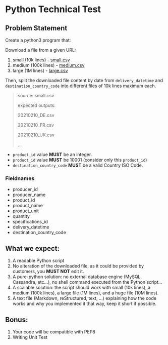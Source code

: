 # Python Technical Test

## Problem Statement

Create a python3 program that:

Download a file from a given URL:
1. small (10k lines) - [small.csv](https://github.com/Connecting-Food/technical-test/raw/master/small.csv)
2. medium (100k lines) - [medium.csv](https://github.com/Connecting-Food/technical-test/raw/master/medium.csv)
3. large (1M lines) - [large.csv](https://github.com/Connecting-Food/technical-test/raw/master/large.csv)

Then, split the downloaded file content by date from `delivery_datetime` and `destination_country_code` into different files of 10k lines maximum each.

> source: small.csv
> 
> expected outputs:
> 
> 20210210_DE.csv
> 
> 20210210_FR.csv
> 
> 20210210_UK.csv
> 
> ...

- `product_id` value **MUST** be an integer.
- `product_id` value **MUST** be 10001 (consider only this `product_id`)
- `destination_country_code` **MUST** be a valid Country ISO Code.

### Fieldnames

- producer_id
- producer_name
- product_id
- product_name
- product_unit
- quantity
- specifications_id
- delivery_datetime
- destination_country_code

## What we expect:

1. A readable Python script
2. No alteration of the downloaded file, as it could be provided by customers, you **MUST NOT** edit it.
3. A pure-python solution: no external database engine (MySQL, Cassandra, etc...), no shell command executed from the Python script...
4. A scalable solution: the script should work with small (10k lines), a medium (100k lines), a large file (1M lines), and a huge file (10M lines).
5. A text file (Markdown, reStructured, text, ...)  explaining how the code works and why you implemented it that way, keep it short if possible.

## Bonus:

1. Your code will be compatible with PEP8
2. Writing Unit Test
